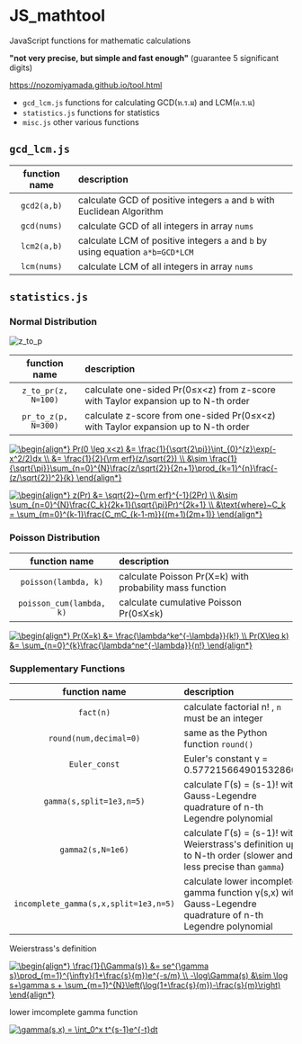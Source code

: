 # JS_mathtool

JavaScript functions for mathematic calculations

**"not very precise, but simple and fast enough"** (guarantee 5 significant digits)

https://nozomiyamada.github.io/tool.html

- `gcd_lcm.js` functions for calculating GCD(ห.ร.ม) and LCM(ค.ร.น)
- `statistics.js` functions for statistics
- `misc.js` other various functions

## `gcd_lcm.js`

|function name|description|
|:-:|:--|
|`gcd2(a,b)`|calculate GCD of positive integers `a` and `b` with Euclidean Algorithm|
|`gcd(nums)`|calculate GCD of all integers in array `nums`|
|`lcm2(a,b)`|calculate LCM of positive integers `a` and `b` by using equation `a*b=GCD*LCM`|
|`lcm(nums)`|calculate LCM of all integers in array `nums`|

## `statistics.js`


### Normal Distribution

![z_to_p](https://user-images.githubusercontent.com/44984892/85918560-24c55380-b88e-11ea-9c23-9b35270cb204.png)

|function name|description|
|:-:|:--|
|`z_to_pr(z, N=100)`|calculate one-sided Pr(0≤x<z) from z-score with Taylor expansion up to N-th order|
|`pr_to_z(p, N=300)`|calculate z-score from one-sided Pr(0≤x<z) with Taylor expansion up to N-th order|

<a href="https://www.codecogs.com/eqnedit.php?latex=\dpi{120}&space;\begin{align*}&space;Pr(0&space;\leq&space;x<z)&space;&=&space;\frac{1}{\sqrt{2\pi}}\int_{0}^{z}\exp(-x^2/2)dx&space;\\&space;&=&space;\frac{1}{2}{\rm&space;erf}(z/\sqrt{2})&space;\\&space;&\sim&space;\frac{1}{\sqrt{\pi}}\sum_{n=0}^{N}\frac{z/\sqrt{2}}{2n&plus;1}\prod_{k=1}^{n}\frac{-(z/\sqrt{2})^2}{k}&space;\end{align*}" target="_blank"><img src="https://latex.codecogs.com/gif.latex?\dpi{120}&space;\begin{align*}&space;Pr(0&space;\leq&space;x<z)&space;&=&space;\frac{1}{\sqrt{2\pi}}\int_{0}^{z}\exp(-x^2/2)dx&space;\\&space;&=&space;\frac{1}{2}{\rm&space;erf}(z/\sqrt{2})&space;\\&space;&\sim&space;\frac{1}{\sqrt{\pi}}\sum_{n=0}^{N}\frac{z/\sqrt{2}}{2n&plus;1}\prod_{k=1}^{n}\frac{-(z/\sqrt{2})^2}{k}&space;\end{align*}" title="\begin{align*} Pr(0 \leq x<z) &= \frac{1}{\sqrt{2\pi}}\int_{0}^{z}\exp(-x^2/2)dx \\ &= \frac{1}{2}{\rm erf}(z/\sqrt{2}) \\ &\sim \frac{1}{\sqrt{\pi}}\sum_{n=0}^{N}\frac{z/\sqrt{2}}{2n+1}\prod_{k=1}^{n}\frac{-(z/\sqrt{2})^2}{k} \end{align*}" /></a>

<a href="https://www.codecogs.com/eqnedit.php?latex=\begin{align*}&space;z(Pr)&space;&=&space;\sqrt{2}~{\rm&space;erf}^{-1}(2Pr)&space;\\&space;&\sim&space;\sum_{n=0}^{N}\frac{C_k}{2k&plus;1}(\sqrt{\pi}Pr)^{2k&plus;1}&space;\\&space;&\text{where}~C_k&space;=&space;\sum_{m=0}^{k-1}\frac{C_mC_{k-1-m}}{(m&plus;1)(2m&plus;1)}&space;\end{align*}" target="_blank"><img src="https://latex.codecogs.com/gif.latex?\begin{align*}&space;z(Pr)&space;&=&space;\sqrt{2}~{\rm&space;erf}^{-1}(2Pr)&space;\\&space;&\sim&space;\sum_{n=0}^{N}\frac{C_k}{2k&plus;1}(\sqrt{\pi}Pr)^{2k&plus;1}&space;\\&space;&\text{where}~C_k&space;=&space;\sum_{m=0}^{k-1}\frac{C_mC_{k-1-m}}{(m&plus;1)(2m&plus;1)}&space;\end{align*}" title="\begin{align*} z(Pr) &= \sqrt{2}~{\rm erf}^{-1}(2Pr) \\ &\sim \sum_{n=0}^{N}\frac{C_k}{2k+1}(\sqrt{\pi}Pr)^{2k+1} \\ &\text{where}~C_k = \sum_{m=0}^{k-1}\frac{C_mC_{k-1-m}}{(m+1)(2m+1)} \end{align*}" /></a>

### Poisson Distribution

|function name|description|
|:-:|:--|
|`poisson(lambda, k)`|calculate Poisson Pr(X=k) with probability mass function|
|`poisson_cum(lambda, k)`|calculate cumulative Poisson Pr(0≤X≤k)|

<a href="https://www.codecogs.com/eqnedit.php?latex=\dpi{120}&space;\begin{align*}&space;Pr(X=k)&space;&=&space;\frac{\lambda^ke^{-\lambda}}{k!}&space;\\&space;Pr(X\leq&space;k)&space;&=&space;\sum_{n=0}^{k}\frac{\lambda^ne^{-\lambda}}{n!}&space;\end{align*}" target="_blank"><img src="https://latex.codecogs.com/gif.latex?\dpi{120}&space;\begin{align*}&space;Pr(X=k)&space;&=&space;\frac{\lambda^ke^{-\lambda}}{k!}&space;\\&space;Pr(X\leq&space;k)&space;&=&space;\sum_{n=0}^{k}\frac{\lambda^ne^{-\lambda}}{n!}&space;\end{align*}" title="\begin{align*} Pr(X=k) &= \frac{\lambda^ke^{-\lambda}}{k!} \\ Pr(X\leq k) &= \sum_{n=0}^{k}\frac{\lambda^ne^{-\lambda}}{n!} \end{align*}" /></a>

### Supplementary Functions

|function name|description|
|:-:|:--|
|`fact(n)`|calculate factorial n! , `n` must be an integer|
|`round(num,decimal=0)`|same as the Python function `round()`|
|`Euler_const`|Euler's constant γ = 0.5772156649015328606|
|`gamma(s,split=1e3,n=5)`|calculate Γ(s) = (s-1)! with Gauss-Legendre quadrature of n-th Legendre polynomial|
|`gamma2(s,N=1e6)`|calculate Γ(s) = (s-1)! with Weierstrass's definition up to N-th order (slower and less precise than `gamma`)|
|`incomplete_gamma(s,x,split=1e3,n=5)`|calculate lower incomplete gamma function γ(s,x) with Gauss-Legendre quadrature of n-th Legendre polynomial|

Weierstrass's definition

<a href="https://www.codecogs.com/eqnedit.php?latex=\dpi{120}&space;\begin{align*}&space;\frac{1}{\Gamma(s)}&space;&=&space;se^{\gamma&space;s}\prod_{m=1}^{\infty}(1&plus;\frac{s}{m})e^{-s/m}&space;\\&space;-\log\Gamma(s)&space;&\sim&space;\log&space;s&plus;\gamma&space;s&space;&plus;&space;\sum_{m=1}^{N}\left(\log(1&plus;\frac{s}{m})-\frac{s}{m}\right)&space;\end{align*}" target="_blank"><img src="https://latex.codecogs.com/gif.latex?\dpi{120}&space;\begin{align*}&space;\frac{1}{\Gamma(s)}&space;&=&space;se^{\gamma&space;s}\prod_{m=1}^{\infty}(1&plus;\frac{s}{m})e^{-s/m}&space;\\&space;-\log\Gamma(s)&space;&\sim&space;\log&space;s&plus;\gamma&space;s&space;&plus;&space;\sum_{m=1}^{N}\left(\log(1&plus;\frac{s}{m})-\frac{s}{m}\right)&space;\end{align*}" title="\begin{align*} \frac{1}{\Gamma(s)} &= se^{\gamma s}\prod_{m=1}^{\infty}(1+\frac{s}{m})e^{-s/m} \\ -\log\Gamma(s) &\sim \log s+\gamma s + \sum_{m=1}^{N}\left(\log(1+\frac{s}{m})-\frac{s}{m}\right) \end{align*}" /></a>


lower imcomplete gamma function

<a href="https://www.codecogs.com/eqnedit.php?latex=\gamma(s,x)&space;=&space;\int_0^x&space;t^{s-1}e^{-t}dt" target="_blank"><img src="https://latex.codecogs.com/gif.latex?\gamma(s,x)&space;=&space;\int_0^x&space;t^{s-1}e^{-t}dt" title="\gamma(s,x) = \int_0^x t^{s-1}e^{-t}dt" /></a>



